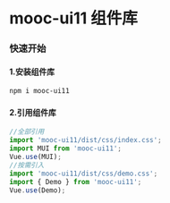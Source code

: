 # mooc-ui11 组件库

### 快速开始

#### 1.安装组件库
```bash
npm i mooc-ui11
```

#### 2.引用组件库
```javascript
//全部引用
import 'mooc-ui11/dist/css/index.css';
import MUI from 'mooc-ui11';
Vue.use(MUI);
//按需引入
import 'mooc-ui11/dist/css/demo.css';
import { Demo } from 'mooc-ui11';
Vue.use(Demo);
```
